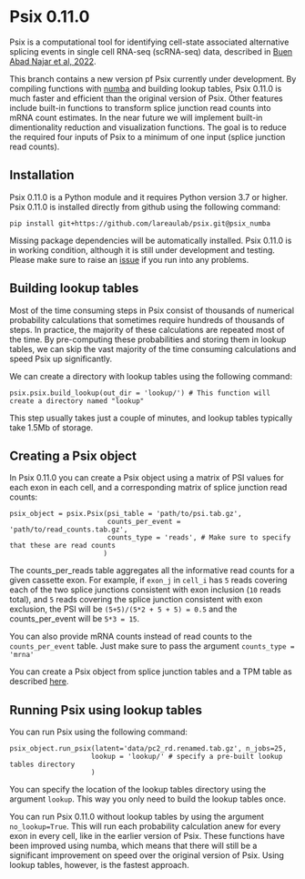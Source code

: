 # Psix 0.11.0

Psix is a computational tool for identifying cell-state associated alternative splicing events in single cell RNA-seq (scRNA-seq) data, described in 
[Buen Abad Najar et al, 2022](https://genome.cshlp.org/content/32/7/1385).

This branch contains a new version pf Psix currently under development. By compiling functions with [numba](https://numba.pydata.org/) and building lookup tables, Psix 0.11.0 is much faster and efficient than the original version of Psix. Other features include built-in functions to transform splice junction read counts into mRNA count estimates. In the near future we will implement built-in dimentionality reduction and visualization functions. The goal is to reduce the required four inputs of Psix to a minimum of one input (splice junction read counts). 

## Installation

Psix 0.11.0 is a Python module and it requires Python version 3.7 or higher. Psix 0.11.0 is installed directly from github using the following command:

```
pip install git+https://github.com/lareaulab/psix.git@psix_numba
```

Missing package dependencies will be automatically installed. Psix 0.11.0 is in working condition, although it is still under development and testing. Please make sure to raise an [issue](https://github.com/lareaulab/psix/issues) if you run into any problems.

## Building lookup tables

Most of the time consuming steps in Psix consist of thousands of numerical probability calculations that sometimes require hundreds of thousands of steps. In practice, the majority of these calculations are repeated most of the time. By pre-computing these probabilities and storing them in lookup tables, we can skip the vast majority of the time consuming calculations and speed Psix up significantly.

We can create a directory with lookup tables using the following command:

```
psix.psix.build_lookup(out_dir = 'lookup/') # This function will create a directory named "lookup"
```

This step usually takes just a couple of minutes, and lookup tables typically take 1.5Mb of storage.

## Creating a Psix object

In Psix 0.11.0 you can create a Psix object using a matrix of PSI values for each exon in each cell, and a corresponding matrix of splice junction read counts:

```
psix_object = psix.Psix(psi_table = 'path/to/psi.tab.gz',
                        counts_per_event = 'path/to/read_counts.tab.gz',
                        counts_type = 'reads', # Make sure to specify that these are read counts
                       )
```

The counts_per_reads table aggregates all the informative read counts for a given cassette exon. For example, if `exon_j` in `cell_i` has `5` reads covering each of the two splice junctions consistent with exon inclusion (`10` reads total), and `5` reads covering the splice junction consistent with exon exclusion, the PSI will be `(5+5)/(5*2 + 5 + 5) = 0.5` and the counts_per_event will be `5*3 = 15`.

You can also provide mRNA counts instead of read counts to the `counts_per_event` table. Just make sure to pass the argument `counts_type = 'mrna'`

You can create a Psix object from splice junction tables and a TPM table as described [here](https://github.com/lareaulab/psix#creating-a-psix-object-with-smart-seq2-data).

## Running Psix using lookup tables
You can run Psix using the following command:
```
psix_object.run_psix(latent='data/pc2_rd.renamed.tab.gz', n_jobs=25,
                    lookup = 'lookup/' # specify a pre-built lookup tables directory
                    )
```
You can specify the location of the lookup tables directory using the argument `lookup`. This way you only need to build the lookup tables once. 

You can run Psix 0.11.0 without lookup tables by using the argument `no_lookup=True`. This will run each probability calculation anew for every exon in every cell, like in the earlier version of Psix. These functions have been improved using numba, which means that there will still be a significant improvement on speed over the original version of Psix. Using lookup tables, however, is the fastest approach. 
